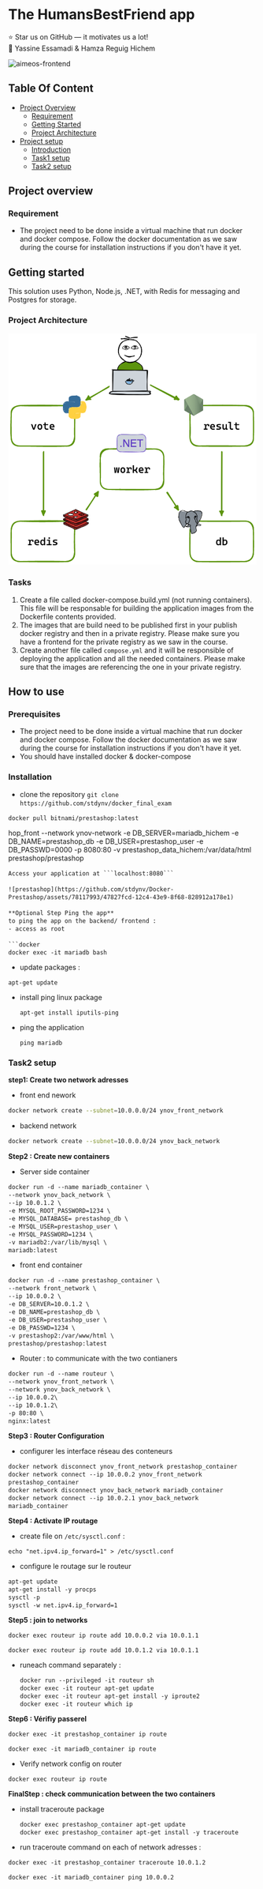 

# The HumansBestFriend app 

:star: Star us on GitHub — it motivates us a lot! \
:man: Yassine Essamadi  & Hamza Reguig Hichem 


![aimeos-frontend](https://miro.medium.com/v2/resize:fit:1400/format:webp/1*ao4tbseGZYAKTYlny-QOWw.png)

## Table Of Content

- [Project Overview](#project-overview)
    - [Requirement](#requirement)
    - [Getting Started](#getting-started)
    - [Project Architecture](#project-architecture)
- [Project setup](#project-setup)
    - [Introduction](#introduction)
    - [Task1 setup](#task1-setup)
    - [Task2 setup](#task2-setup)

## Project overview
### Requirement

- The project need to be done inside a virtual machine that run docker and docker compose. Follow the docker documentation as we saw during the course for installation instructions if you don't have it yet.

## Getting started

This solution uses Python, Node.js, .NET, with Redis for messaging and Postgres for storage.

### Project Architecture

![architeture diagram](https://github.com/stdynv/docker_final_exam/blob/main/humans-best-friend/architecture.png)

### Tasks

1. Create a file called docker-compose.build.yml (not running containers). This file will be responsable for building the application images from the Dockerfile contents provided.
2. The images that are build need to be published first in your publish docker registry and then in a private registry. Please make sure you have a frontend for the private registry as we saw in the course.
3. Create another file called `compose.yml` and it will be responsible of deploying the application and all the needed containers. Please make sure that the images are referencing the one in your private registry.

## How to use 

### Prerequisites
- The project need to be done inside a virtual machine that run docker and docker compose. Follow the docker documentation as we saw during the course for installation instructions if you don't have it yet.
- You should have installed docker & docker-compose

### Installation 
- clone the repository
  ```git clone https://github.com/stdynv/docker_final_exam ```


```docker
docker pull bitnami/prestashop:latest
```


hop_front --network ynov-network -e DB_SERVER=mariadb_hichem -e DB_NAME=prestashop_db -e DB_USER=prestashop_user -e DB_PASSWD=0000 -p 8080:80 -v prestashop_data_hichem:/var/data/html prestashop/prestashop
  ```
Access your application at ```localhost:8080```

![prestashop](https://github.com/stdynv/Docker-Prestashop/assets/78117993/47827fcd-12c4-43e9-8f68-828912a178e1)

**Optional Step Ping the app** 
to ping the app on the backend/ frontend : 
- access as root
  
```docker
docker exec -it mariadb bash
```
- update packages :
  
```
apt-get update
```
- install ping linux package
  ```
  apt-get install iputils-ping
  ```
- ping the application
  
  ```
  ping mariadb
  ```

### Task2 setup
**step1: Create two network adresses** 
- front end nework
```bash
docker network create --subnet=10.0.0.0/24 ynov_front_network
```
- backend network
```bash
docker network create --subnet=10.0.0.0/24 ynov_back_network
```
**Step2 : Create new containers**
- Server side container
```docker
docker run -d --name mariadb_container \
--network ynov_back_network \
--ip 10.0.1.2 \
-e MYSQL_ROOT_PASSWORD=1234 \
-e MYSQL_DATABASE= prestashop_db \
-e MYSQL_USER=prestashop_user \
-e MYSQL_PASSWORD=1234 \
-v mariadb2:/var/lib/mysql \
mariadb:latest
```
- front end container
```docker
docker run -d --name prestashop_container \
--network front_network \
--ip 10.0.0.2 \
-e DB_SERVER=10.0.1.2 \
-e DB_NAME=prestashop_db \
-e DB_USER=prestashop_user \
-e DB_PASSWD=1234 \
-v prestashop2:/var/www/html \
prestashop/prestashop:latest
```
- Router : to communicate with the two contianers

```
docker run -d --name routeur \
--network ynov_front_network \
--network ynov_back_network \
--ip 10.0.0.2\
--ip 10.0.1.2\
-p 80:80 \
nginx:latest
```
**Step3 : Router Configuration**
- configurer les interface réseau des conteneurs
```
docker network disconnect ynov_front_network prestashop_container
docker network connect --ip 10.0.0.2 ynov_front_network prestashop_container
docker network disconnect ynov_back_network mariadb_container
docker network connect --ip 10.0.2.1 ynov_back_network mariadb_container
```

**Step4 : Activate IP routage**
- create file on ```/etc/sysctl.conf``` :
```
echo "net.ipv4.ip_forward=1" > /etc/sysctl.conf
```
- configure le routage sur le routeur
```
apt-get update
apt-get install -y procps
sysctl -p
sysctl -w net.ipv4.ip_forward=1
```

**Step5 : join to networks**
```
docker exec routeur ip route add 10.0.0.2 via 10.0.1.1
```
```
docker exec routeur ip route add 10.0.1.2 via 10.0.1.1
```
- runeach command separately :
  ```
  docker run --privileged -it routeur sh
  docker exec -it routeur apt-get update
  docker exec -it routeur apt-get install -y iproute2
  docker exec -it routeur which ip
  ```
**Step6 : Vérifiy passerel**
```
docker exec -it prestashop_container ip route
```
```
docker exec -it mariadb_container ip route
```
- Verify network config on router
```
docker exec routeur ip route
```

**FinalStep : check communication between the two containers**
- install traceroute package
  ```
  docker exec prestashop_container apt-get update
  docker exec prestashop_container apt-get install -y traceroute
  ```
- run traceroute command on each of network adresses :

```
docker exec -it prestashop_container traceroute 10.0.1.2
```
```
docker exec -it mariadb_container ping 10.0.0.2
```
